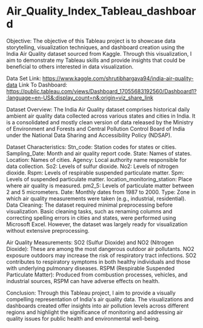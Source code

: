 # Air_Quality_Index_Tableau_dashboard
Objective:
The objective of this Tableau project is to showcase data storytelling, visualization techniques, and dashboard creation using the India Air Quality dataset sourced from Kaggle. Through this visualization, I aim to demonstrate my Tableau skills and provide insights that could be beneficial to others interested in data visualization.

Data Set Link: https://www.kaggle.com/shrutibhargava94/india-air-quality-data
Link To Dashboard: https://public.tableau.com/views/Dashboard_17055683192560/Dashboard1?:language=en-US&:display_count=n&:origin=viz_share_link

Dataset Overview:
The India Air Quality dataset comprises historical daily ambient air quality data collected across various states and cities in India. It is a consolidated and mostly clean version of data released by the Ministry of Environment and Forests and Central Pollution Control Board of India under the National Data Sharing and Accessibility Policy (NDSAP).

Dataset Characteristics:
Stn_code: Station codes for states or cities.
Sampling_Date: Month and air quality report code.
State: Names of states.
Location: Names of cities.
Agency: Local authority name responsible for data collection.
So2: Levels of sulfur dioxide.
No2: Levels of nitrogen dioxide.
Rspm: Levels of respirable suspended particulate matter.
Spm: Levels of suspended particulate matter.
location_monitoring_station: Place where air quality is measured.
pm2_5: Levels of particulate matter between 2 and 5 micrometers.
Date: Monthly dates from 1987 to 2000.
Type: Zone in which air quality measurements were taken (e.g., industrial, residential).
Data Cleaning:
The dataset required minimal preprocessing before visualization. Basic cleaning tasks, such as renaming columns and correcting spelling errors in cities and states, were performed using Microsoft Excel. However, the dataset was largely ready for visualization without extensive preprocessing.

Air Quality Measurements:
SO2 (Sulfur Dioxide) and NO2 (Nitrogen Dioxide): These are among the most dangerous outdoor air pollutants. NO2 exposure outdoors may increase the risk of respiratory tract infections. SO2 contributes to respiratory symptoms in both healthy individuals and those with underlying pulmonary diseases.
RSPM (Respirable Suspended Particulate Matter): Produced from combustion processes, vehicles, and industrial sources, RSPM can have adverse effects on health.

Conclusion:
Through this Tableau project, I aim to provide a visually compelling representation of India's air quality data. The visualizations and dashboards created offer insights into air pollution levels across different regions and highlight the significance of monitoring and addressing air quality issues for public health and environmental well-being.
